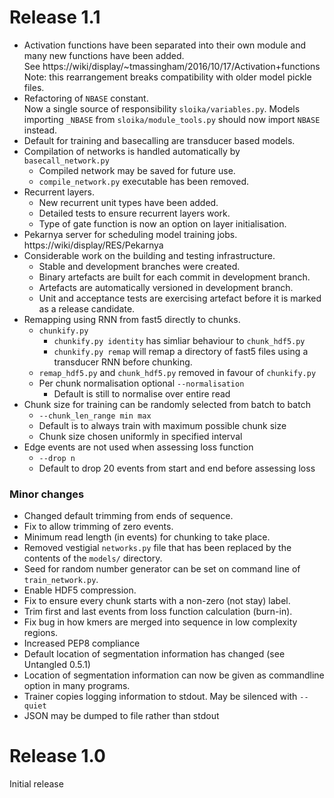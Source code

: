Release 1.1
===========

* Activation functions have been separated into their own module and many new functions have been added.  
    See https://wiki/display/~tmassingham/2016/10/17/Activation+functions
    Note: this rearrangement breaks compatibility with older model pickle files.
* Refactoring of `NBASE` constant.  
    Now a single source of responsibility `sloika/variables.py`.
    Models importing `_NBASE` from `sloika/module_tools.py` should now import `NBASE` instead.
* Default for training and basecalling are transducer based models.
* Compilation of networks is handled automatically by `basecall_network.py`
  * Compiled network may be saved for future use.
  * `compile_network.py` executable has been removed.
* Recurrent layers.
  * New recurrent unit types have been added.
  * Detailed tests to ensure recurrent layers work.
  * Type of gate function is now an option on layer initialisation.
* Pekarnya server for scheduling model training jobs.  
    https://wiki/display/RES/Pekarnya
* Considerable work on the building and testing infrastructure.
  * Stable and development branches were created.
  * Binary artefacts are built for each commit in development branch.
  * Artefacts are automatically versioned in development branch.
  * Unit and acceptance tests are exercising artefact before it is marked as a release candidate.
* Remapping using RNN from fast5 directly to chunks.  
  * `chunkify.py`
    * `chunkify.py identity` has simliar behaviour to `chunk_hdf5.py`
    * `chunkify.py remap` will remap a directory of fast5 files using a transducer RNN before chunking.
  * `remap_hdf5.py` and `chunk_hdf5.py` removed in favour of `chunkify.py`
  * Per chunk normalisation optional `--normalisation`
    * Default is still to normalise over entire read
* Chunk size for training can be randomly selected from batch to batch
  * `--chunk_len_range min max`
  * Default is to always train with maximum possible chunk size
  * Chunk size chosen uniformly in specified interval
* Edge events are not used when assessing loss function
  * `--drop n`
  * Default to drop 20 events from start and end before assessing loss


### Minor changes

* Changed default trimming from ends of sequence.
* Fix to allow trimming of zero events.
* Minimum read length (in events) for chunking to take place.
* Removed vestigial `networks.py` file that has been replaced by the contents of the `models/` directory.
* Seed for random number generator can be set on command line of `train_network.py`.
* Enable HDF5 compression.
* Fix to ensure every chunk starts with a non-zero (not stay) label.
* Trim first and last events from loss function calculation (burn-in).
* Fix bug in how kmers are merged into sequence in low complexity regions.
* Increased PEP8 compliance
* Default location of segmentation information has changed (see Untangled 0.5.1)
* Location of segmentation information can now be given as commandline option in many programs.
* Trainer copies logging information to stdout.  May be silenced with `--quiet`
* JSON may be dumped to file rather than stdout


Release 1.0
===========
Initial release
